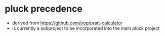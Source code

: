 
# pluck precedence

- derived from https://github.com/jrop/pratt-calculator
- is currently a subproject to be incorporated into the main pluck project